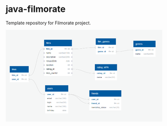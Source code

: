 # java-filmorate
Template repository for Filmorate project.

![BD_scheme](https://github.com/G6R1/java-filmorate/raw/add-friends-likes/bd_scheme.png)

